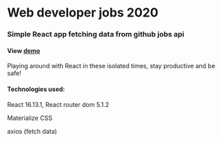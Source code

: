 # Web developer jobs 2020

### Simple React app fetching data from github jobs api

#### View [demo](https://devjobs-io.web.app/)

Playing around with React in these isolated times, stay productive and be safe!

#### Technologies used:

React 16.13.1, React router dom 5.1.2

Materialize CSS

axios (fetch data)
